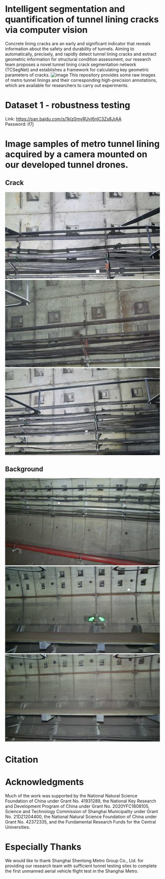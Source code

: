 # Intelligent segmentation and quantification of tunnel lining cracks via computer vision
Concrete lining cracks are an early and significant indicator that reveals information about the safety and durability of tunnels. Aiming to automatically, precisely, and rapidly detect tunnel lining cracks and extract geometric information for structural condition assessment, our research team proposes a novel tunnel lining crack segmentation network (TCSegNet) and establishes a framework for calculating key geometric parameters of cracks.
![image](https://github.com/FY387/Intelligent-segmentation-of-tunnel-lining-cracks/blob/main/Research%20Framework.jpg)
This repository provides some raw images of metro tunnel linings and their corresponding high-precision annotations, which are available for researchers to carry out experiments.
# Dataset 1 - robustness testing
Link: https://pan.baidu.com/s/1klz0myRUvl6nlC3Zs8JrAA  
Password: if7j
# Image samples of metro tunnel lining acquired by a camera mounted on our developed tunnel drones.
Crack  
-----
![image](https://github.com/FY387/Intelligent-segmentation-of-tunnel-lining-cracks/blob/main/Crack%20example-1.jpg) ![image](https://github.com/FY387/Intelligent-segmentation-of-tunnel-lining-cracks/blob/main/Crack%20example-2.jpg) ![image](https://github.com/FY387/Intelligent-segmentation-of-tunnel-lining-cracks/blob/main/Crack%20example-3.jpg)

Background  
----------
![image](https://github.com/FY387/Intelligent-segmentation-of-tunnel-lining-cracks/blob/main/Background%20example-1.jpg) ![image](https://github.com/FY387/Intelligent-segmentation-of-tunnel-lining-cracks/blob/main/Background%20example-2.jpg) ![image](https://github.com/FY387/Intelligent-segmentation-of-tunnel-lining-cracks/blob/main/Background%20example-3.jpg)
# Citation

# Acknowledgments
Much of the work was supported by the National Natural Science Foundation of China under Grant No. 41931289, the National Key Research and Development Program of China under Grant No. 2020YFC1808105, Science and Technology Commission of Shanghai Municipality under Grant No. 21DZ1204400, the National Natural Science Foundation of China under Grant No. 42372335, and the Fundamental Research Funds for the Central Universities.  
# Especially Thanks
We would like to thank Shanghai Shentong Metro Group Co., Ltd. for providing our research team with sufficient tunnel testing sites to complete the first unmanned aerial vehicle flight test in the Shanghai Metro.
